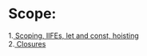 # Scope: 
1.[ Scoping, IIFEs, let and const, hoisting](./Scope.md) </br>
2.[ Closures](./Closures.md) </br>
